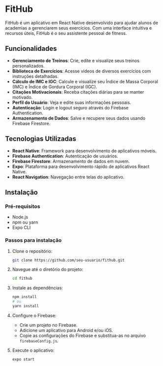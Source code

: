 # FitHub

FitHub é um aplicativo em React Native desenvolvido para ajudar alunos de academias a gerenciarem seus exercícios. Com uma interface intuitiva e recursos úteis, FitHub é o seu assistente pessoal de fitness.

## Funcionalidades

- **Gerenciamento de Treinos**: Crie, edite e visualize seus treinos personalizados.
- **Biblioteca de Exercícios**: Acesse vídeos de diversos exercícios com instruções detalhadas.
- **Cálculo de IMC e IGC**: Calcule e visualize seu Índice de Massa Corporal (IMC) e Índice de Gordura Corporal (IGC).
- **Citações Motivacionais**: Receba citações diárias para se manter motivado.
- **Perfil do Usuário**: Veja e edite suas informações pessoais.
- **Autenticação**: Login e logout seguro através do Firebase Authentication.
- **Armazenamento de Dados**: Salve e recupere seus dados usando Firebase Firestore.

## Tecnologias Utilizadas

- **React Native**: Framework para desenvolvimento de aplicativos móveis.
- **Firebase Authentication**: Autenticação de usuários.
- **Firebase Firestore**: Armazenamento de dados em nuvem.
- **Expo**: Plataforma para desenvolvimento rápido de aplicativos React Native.
- **React Navigation**: Navegação entre telas do aplicativo.

## Instalação

### Pré-requisitos

- Node.js
- npm ou yarn
- Expo CLI

### Passos para instalação

1. Clone o repositório:

    ```sh
    git clone https://github.com/seu-usuario/fithub.git
    ```

2. Navegue até o diretório do projeto:

    ```sh
    cd fithub
    ```

3. Instale as dependências:

    ```sh
    npm install
    # ou
    yarn install
    ```

4. Configure o Firebase:

   - Crie um projeto no Firebase.
   - Adicione um aplicativo para Android e/ou iOS.
   - Copie as configurações do Firebase e substitua-as no arquivo `firebaseConfig.js`.

5. Execute o aplicativo:

    ```sh
    expo start
    ```

